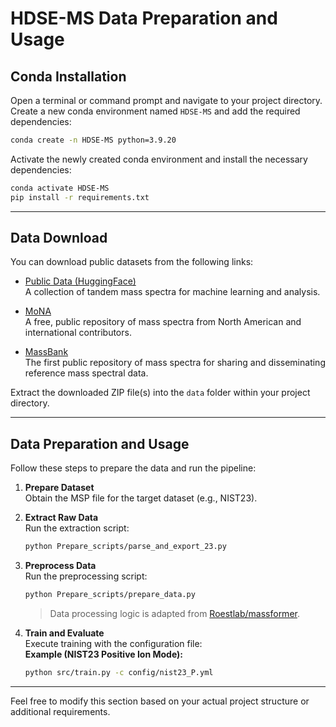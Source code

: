 # HDSE-MS Data Preparation and Usage

## Conda Installation

Open a terminal or command prompt and navigate to your project directory. Create a new conda environment named `HDSE-MS` and add the required dependencies:

```bash
conda create -n HDSE-MS python=3.9.20
```

Activate the newly created conda environment and install the necessary dependencies:

```bash
conda activate HDSE-MS
pip install -r requirements.txt
```

---

## Data Download

You can download public datasets from the following links:

- [Public Data (HuggingFace)](https://huggingface.co/datasets/liuzhijin/Tandem_mass_spectrum)  
  A collection of tandem mass spectra for machine learning and analysis.

- [MoNA](https://mona.fiehnlab.ucdavis.edu/)  
  A free, public repository of mass spectra from North American and international contributors.

- [MassBank](https://msbi.ipb-halle.de/MassBank/)  
  The first public repository of mass spectra for sharing and disseminating reference mass spectral data.

Extract the downloaded ZIP file(s) into the `data` folder within your project directory.


---

## Data Preparation and Usage

Follow these steps to prepare the data and run the pipeline:

1. **Prepare Dataset**  
   Obtain the MSP file for the target dataset (e.g., NIST23).

2. **Extract Raw Data**  
   Run the extraction script:
   ```bash
   python Prepare_scripts/parse_and_export_23.py
   ```

3. **Preprocess Data**  
   Run the preprocessing script:
   ```bash
   python Prepare_scripts/prepare_data.py
   ```
   > Data processing logic is adapted from [Roestlab/massformer](https://github.com/Roestlab/massformer).

4. **Train and Evaluate**  
   Execute training with the configuration file:  
   **Example (NIST23 Positive Ion Mode):**
   ```bash
   python src/train.py -c config/nist23_P.yml
   ```

---

Feel free to modify this section based on your actual project structure or additional requirements.

